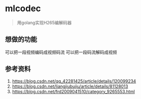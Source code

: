 # mlcodec

> 用golang实现H265编解码器

## 想做的功能

可以把一段视频编码成视频码流
可以把一段码流解码成视频

## 参考资料

1. https://blog.csdn.net/qq_42281425/article/details/120099234
2. https://blog.csdn.net/liangjiubujiu/article/details/81128013
3. https://blog.csdn.net/frd2009041510/category_9265553.html